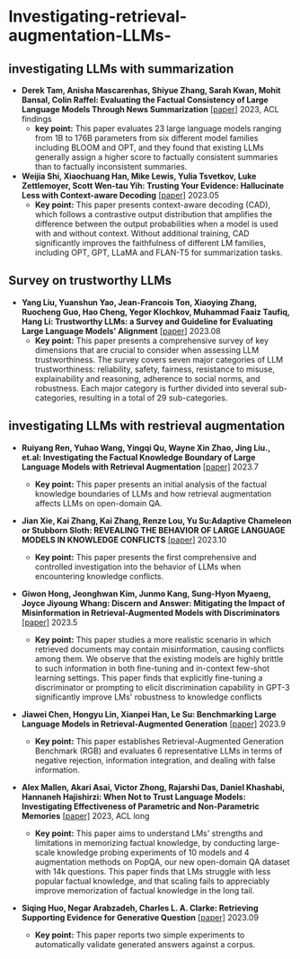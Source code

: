 # Investigating-retrieval-augmentation-LLMs-
## investigating LLMs with summarization

+ **Derek Tam, Anisha Mascarenhas, Shiyue Zhang, Sarah Kwan, Mohit Bansal, Colin Raffel: Evaluating the Factual Consistency of Large Language Models Through News Summarization** [[paper](https://aclanthology.org/2023.findings-acl.322.pdf)] 2023, ACL findings
   + **key point:** This paper evaluates 23 large language models ranging from 1B to 176B parameters from six different model families including BLOOM and OPT, and they found that existing LLMs generally assign a higher score to factually consistent summaries than to factually inconsistent summaries. 
+ **Weijia Shi, Xiaochuang Han, Mike Lewis, Yulia Tsvetkov, Luke Zettlemoyer, Scott Wen-tau Yih: Trusting Your Evidence: Hallucinate Less with Context-aware Decoding** [[paper]](https://arxiv.org/abs/2305.14739) 2023.05
  + **Key point:** This paper presents context-aware decoding (CAD), which follows a contrastive output distribution that amplifies the difference between the output probabilities when a model is used with and without context. Without additional training, CAD significantly improves the faithfulness of different LM families, including OPT, GPT, LLaMA and FLAN-T5 for summarization tasks.


## Survey on trustworthy LLMs
+ **Yang Liu, Yuanshun Yao, Jean-Francois Ton, Xiaoying Zhang, Ruocheng Guo, Hao Cheng, Yegor Klochkov, Muhammad Faaiz Taufiq, Hang Li: Trustworthy LLMs: a Survey and Guideline for Evaluating Large Language Models' Alignment** [[paper](https://arxiv.org/abs/2308.05374)] 2023.08
  + **Key point:** This paper presents a comprehensive survey of key dimensions that are crucial to consider when assessing LLM trustworthiness. The survey covers seven major categories of LLM trustworthiness: reliability, safety, fairness, resistance to misuse, explainability and reasoning, adherence to social norms, and robustness. Each major category is further divided into several sub-categories, resulting in a total of 29 sub-categories. 


## investigating LLMs with restrieval augmentation

+ **Ruiyang Ren, Yuhao Wang, Yingqi Qu, Wayne Xin Zhao, Jing Liu., et.al: Investigating the Factual Knowledge Boundary of Large Language Models
with Retrieval Augmentation** [[paper]](https://arxiv.org/abs/2305.13300) 2023.7
  - **Key point:** This paper presents an initial analysis of the factual knowledge boundaries of LLMs and how retrieval augmentation affects LLMs on open-domain QA.
+ **Jian Xie, Kai Zhang, Kai Zhang, Renze Lou, Yu Su:Adaptive Chameleon or Stubborn Sloth: REVEALING THE BEHAVIOR OF LARGE LANGUAGE MODELS IN KNOWLEDGE CONFLICTS**  [[paper]](https://browse.arxiv.org/pdf/2305.13300.pdf) 2023.10
  + **Key point:** This paper presents the first comprehensive and controlled investigation into the behavior of LLMs when encountering knowledge conflicts.
+ **Giwon Hong, Jeonghwan Kim, Junmo Kang, Sung-Hyon Myaeng, Joyce Jiyoung Whang: Discern and Answer: Mitigating the Impact of Misinformation in Retrieval-Augmented Models with Discriminators**  [[paper]](https://browse.arxiv.org/pdf/2305.01579.pdf) 2023.5
  + **Key point:** This paper studies a more realistic scenario in which retrieved documents may contain misinformation, causing conflicts among them. We observe that the existing models are highly brittle to such information in both fine-tuning and in-context few-shot learning settings. This paper finds that explicitly fine-tuning a discriminator or prompting to elicit discrimination capability in GPT-3 significantly improve LMs' robustness to knowledge conflicts
+ **Jiawei Chen, Hongyu Lin, Xianpei Han, Le Su: Benchmarking Large Language Models in Retrieval-Augmented Generation** [[paper]](https://browse.arxiv.org/pdf/2305.01579.pdf) 2023.9
  + **Key point:** This paper establishes Retrieval-Augmented Generation Benchmark (RGB) and evaluates 6 representative LLMs in terms of negative rejection, information integration, and dealing with false information. 
+ **Alex Mallen, Akari Asai, Victor Zhong, Rajarshi Das, Daniel Khashabi, Hannaneh Hajishirzi: When Not to Trust Language Models: Investigating Effectiveness of Parametric and Non-Parametric Memories** [[paper]](https://aclanthology.org/2023.acl-long.546.pdf) 2023, ACL long
  + **Key point:** This paper aims to understand LMs' strengths and limitations in memorizing factual knowledge, by conducting large-scale knowledge probing experiments of 10 models and 4 augmentation methods on PopQA, our new open-domain QA dataset with 14k questions. This paper finds that LMs struggle with less popular factual knowledge, and that scaling fails to appreciably improve memorization of factual knowledge in the long tail.


+ **Siqing Huo, Negar Arabzadeh, Charles L. A. Clarke: Retrieving Supporting Evidence for Generative Question**  [[paper]](https://arxiv.org/pdf/2309.11392.pdf) 2023.09
  + **Key point:** This paper reports two simple experiments to automatically validate generated answers against a corpus.
 


